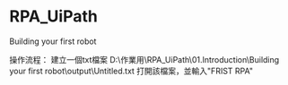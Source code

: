 # RPA_UiPath

Building your first robot

操作流程：
建立一個txt檔案  D:\作業用\RPA_UiPath\01.Introduction\Building your first robot\output\Untitled.txt
打開該檔案，並輸入"FRIST RPA"